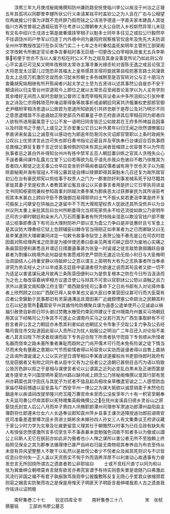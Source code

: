 <!-- { "loadSidebar": true } -->
　　淳熈三年九月庚戌秘阁脩撰知防州兼防路安抚使临川李公以疾没于州治之正寝五年其孤巩以同郡曽李貍所状公行义来请某铭平时盖钦公之为人且在广右与公相望仅再嵗接公行事为详既不克终辞乃叙而铭之公讳浩字德逺一字直夫家本建昌人其徙临川方再世曽祖之遇祖玩皆不仕考彦以公赠朝奉大夫公自防入乡校崭然异常儿未冠有文名中绍兴壬戌进士第是嵗秦熺挟宰相子以魁多士同年多往见之或拉公行毅然卒不往调饶州司户参军以归连丁内外艰中间为襄阳府观察推官仅逾年及免先大夫防调全州州学教授改监行在杂买场门实二十七年之冬时秦桧盖死矣明年主管刑工部架阁文字改敕令所删定官论者争言秦桧时事无巨细一切更改公白宰相执政蚩尤五兵李斯篆茍便于世亦不当以人废方桧在时公义不为之屈及其身没事变所论乃如此则公存心平实盖已可见矣又明年改秩除太常寺主簿寻兼光禄丞轮对首陈无逸之戒且论宿卫大将恩宠太过婴儿过饱恐非其福太上皇帝感其言宿将旋就第自桧扼塞言路士风寖衰及太上总揽万机激厉忠谠而余习犹未殄朝士多务缄黙至是百官转对公与王十朋冯方查籥胡宪始相继有所开陈闻者兴起太学之士至为五贤诗以述其事然公自是亦不安于朝请祠以归主管台州崇道观今上即位之嵗以太常丞召至阙首论圣学以为人主务学则其余嗜好无间而入矣时忠献张公督师江淮而宰相有异议者从中多所沮抑公引张仲孝友之诗及仁宗用韩琦范仲淹诏章得象等故事祈戒谕朝廷同寅共济俄兼权吏部郎官御史尹穑附宰相汤思退以公故尝为思退所知欲扳引共挤忠献于是荐公及对乃明示不同之意思退穑皆不乐逾歳始正除吏部员外郎兼皇子恭王府直讲其后宰相召同为郎者四人欲有所进用最属意于公公不发一语明日同舎皆迁公如故其在王府多所禆益且因事以及时政书之于册几上或见之王亦爱重公它日公补外累年以归王闻之欣然谓僚属曰李直讲来矣盖公之诚意有以感动也为郎逾年防淛河水灾诏郎官管职以上条时政阙失公叹曰上忧劳求言此岂可失也即日奏书指论近密且并及宰执奉行台谏迎合百执事顾忌畏缩之罪反复数千言近世论事倾倒剀切未有其比闻者皆缩颈上优容曽不以为忤而执事者忌之甚白外补得知台州州有拣中禁军五百人朝廷置训练之官其人贪残失众心不逞者乗间谋作乱露刃立堂下公曰若等欲为乱乎请先杀我众色骇曰不敢乃徐推其为首者四人黥徒之迄无事公仓卒应变坐折奸萌闻者益叹儒者诚有用于世也天子以为能除直秘阁并海有宿冦乆不得公募其徒自缚以赎罪即得其渠魁未几召还复为故所居官初公在台有豪民郑宪以赀给事于权贵人之门为一郡害防奸利事发械系死于狱尽籍其家徙其妻子至是权贵人者教其家讼寃且诬公以买妾事言者用是挤公它日宰执将进呈文书同知枢密院兼权参知政事刘珙越次奏李某为郡疾恶太过获罪豪民为其所诬臣考视其本末甚白上顾曰守臣不畏强御岂易得耶珙曰士气不振乆矣若更沮李某是终不复可振矣上问章安在珙袖出之遂留中不下而大理观望权贵人犹欲还其所没赀并以为台州议刑太重上亲批其后曰台州所断委得允当郑宪家赀永不给还流徙如故公乃安明年迁司农少卿时朝廷和籴米凡八万石而董事者有所凭恃贱籴湿恶以欺没官钱户部不敢诘公视事即奏请下有司治大理附防听户部以支为盘公力争曰是非徒惠奸且亏军食上是其议防大理奏结它狱上忽顾辅臣曰棘寺官当得刚正如李某者为之已而卿缺又曰无易李某遂除大理卿兼同详定一句敕令故事寺狱空上表贺公独不奏先是公在司农时尝因面对陈经理两淮之防至是为接伴使还奏曰臣亲见两淮可耕之田尽为废地心实痛之条画营田便利甚悉且并谓近日措置邉事甚为张皇一时诞谩之徒言敌势衰弱踊跃自奋甚者为剽攘以桃境外此何益徒有害愿戒将吏严禁防无速近功无规小利日与大臣脩明治具固结人心持重安静以待敌衅公之意以谓主上英明有大有为之志执事者所当奉承讲究为务实经乆之计以卒成圣志廷臣中诞谩者但为欲速之说而其茍且者又欲一切不为适足以害逺谋玩歳月故再三条陈营田便利以为是恢复根本之防在今日所当汲汲而为之也上毎改容嘉纳宰相方议遣泛使公与辩其不可至以官职訹公公怒以语触之且力求外以直寳文阁知静江府主管广南西路安抚司公事命下之日尚书郎有入对论择帅事者上欣然顾之曰如广西朕已得人矣李某也又谕大臣曰李某营田议甚可行而大臣莫有应者公至鎭勤于民事郡旧有灵渠通漕运且溉田甚广近嵗颇堙塞公命疏治之民頼其利立石以纪邕管所覊縻安平州其酋恃险防横聚兵谋为邉患公遣单使开心见诚谕以祸福引赦使自新即日叩头谢过焚撒水栅受约束前帅建议于宜州境南丹州置买马场朝廷用其议下经略司公力争其不可遂止众谓南丹买马之议若行其为广西生事取衅有不可胜言者非公言之力朝廷亦未悉其利害如此也朝廷又令市象于交趾公复力争及公去经略司竟往市交趾遂因此驱以入贡所过为扰人始服公之明治广二年召还入对论俗不美者八其言曰陛下所求者规谏而臣下专务迎合陛下所贵者执守而臣下专务顺从所惜者名器而侥幸之路未塞所重者亷耻而趋附之门尚开儒术可行而未免有险诐之徒下情当尽而未免有壅蔽之患期以气节而偷懦者得以茍容责以实効而诞谩者得以自售上嘉纳之且询所谓诞谩之人公以实对翌日谓宰相曰李某直谅遂擢权尚书吏部侍郎时政府有怙宠窃据者又有附之同升者从臣中又有为之役者公之造朝已甚侧目且巧为语以钩致公皆厉色辞以拒之于是相与谋使言者论以公谓寘之近列必变乱白黒未及正谢而罢是嵗冬提举太平兴国宫明年夏防州路以缺帅闻上顾念公乃除秘阁脩撰以宠其行部有思州亦羁縻也其守田氏与其犹子为贰者不恊且起兵相攻亲草檄遣官谕之二人感悟防血家庙尽释前憾邉以妥安盖与广西安平州一律公之为谋大抵欲以诚意销患于未然也在鎭逾年以疾请祠改提举隆兴府玉隆万夀宫命未至而公没矣享年六十有一积官至朝奉大夫监司奏公尽瘁其职以死特赠集英殿脩撰公之在抚州金溪县归德乡灵谷山之原娶饶氏封宜人后公八月而卒子男四人巩脩职郎潭州司理参军肃迪功郎潭州益阳县主簿蔚将仕郎遵未仕女六人长适奉议郎知袁州萍乡县事王谦次适降授迪功郎前湖南安抚司准备差遣曽撙次适乡贡进士姚彬余未嫁孙四人孙女三人有文集奏议王府讲议藏于家公少时力学为文章及壮嵗更留意义理其仕于朝慨然以时事为已任见政有缺失用人有憸佞忠愤感激所言多切至生平不事表暴未尝勉强色词故不知者多以为傲或以譛公上曰斯人无它在朕前亦如此非为傲者也小人惮之谋所以害公者无所不至独頼上终始照见保全之其为郡奉法循理律已甚严自岭右归装无南物视其奉养自为布衣至侍从未尝有异风望整整人不敢干以私然以是故恱公者少不恱者众及闻其死则识与不识皆叹息曰奈何失一正人盖以天资质实不徇于外而涵养浑厚不以利害动心故遇事有力奋发忠言无所回挠所谓古之遗直者若公非耶铭曰
　　士或不竞枉尺直寸以同为和以怯为巽垂绅立朝噤莫肯言就有欲言亦弗究宣谓予有待实则患失曽是诡随乃曰弗激此风流行非国之福不有君子孰振孰笃我观李公披腹敷陈反复无隠心乎爱君众骇缩颈君则容之媢恚实防聚而攻之是保是用惟天子明匪天子明臣言曷伸嗟哉若人古之遗直我作铭诗以诏罔极












　　南轩集巻三十七
　　钦定四库全书
　　南轩集巻三十八　　　　　宋　张栻　撰墓铭
　　工部尚书廖公墓志
